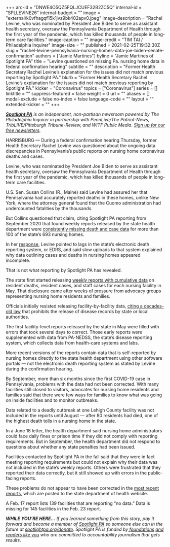 +++
arc-id = "DNWE4O5QZ5FQLJCUEF32B2ZC5Q"
internal-id = "SPLLEVINE26"
internal-budget = ""
image = "external/k0vfhagqf15k1jvz9bk402apv0.jpeg"
image-description = "Rachel Levine, who was nominated by President Joe Biden to serve as assistant health secretary, oversaw the Pennsylvania Department of Health through the first year of the pandemic, which has killed thousands of people in long-term care facilities."
image-caption = ""
image-credit = "TIM TAI / Philadelphia Inquirer"
image-size = ""
published = 2021-02-25T19:32:30Z
slug = "rachel-levine-pennsylvania-nursing-homes-data-joe-biden-senate-confirmation"
authors = ["Jamie Martines"]
byline = "Jamie Martines of Spotlight PA"
title = "Levine questioned on missing Pa. nursing home data in federal confirmation hearing"
subtitle = ""
description = "Former Health Secretary Rachel Levine’s explanation for the issues did not match previous reporting by Spotlight PA."
blurb = "Former Health Secretary Rachel Levine’s explanation for the issues did not match previous reporting by Spotlight PA."
kicker = "Coronavirus"
topics = ["Coronavirus"]
series = []
linktitle = ""
suppress-featured = false
weight = 0
url = ""
aliases = []
modal-exclude = false
no-index = false
language-code = ""
layout = ""
extended-kicker = ""
+++

<a href="https://www.spotlightpa.org/"><i><b>Spotlight PA</b></i></a><i> is an independent, non-partisan newsroom powered by The Philadelphia Inquirer in partnership with PennLive/The Patriot-News, TribLIVE/Pittsburgh Tribune-Review, and WITF Public Media. </i><a href="https://www.spotlightpa.org/newsletters"><i>Sign up for our free newsletters</i></a><i>.</i>

HARRISBURG — During a federal confirmation hearing Thursday, former Health Secretary Rachel Levine was questioned about the ongoing data discrepancies in Pennsylvania’s public reports on nursing home coronavirus deaths and cases.

Levine, who was nominated by President Joe Biden to serve as assistant health secretary, oversaw the Pennsylvania Department of Health through the first year of the pandemic, which has killed thousands of people in long-term care facilities.

U.S. Sen. Susan Collins (R., Maine) said Levine had assured her that Pennsylvania had accurately reported deaths in these homes, unlike New York, where the attorney general found that the Cuomo administration had undercounted fatalities by the thousands.

But Collins questioned that claim, citing Spotlight PA reporting from September 2020 that found weekly reports released by the state health department were <a href="https://www.spotlightpa.org/news/2020/09/pa-nursing-home-coronavirus-deaths-cases-public-data-missing/">consistently missing death and case data</a> for more than 100 of the state’s 693 nursing homes.

<script src="https://www.spotlightpa.org/embed.js" async></script><div data-spl-embed-version="1" data-spl-src="https://www.spotlightpa.org/embeds/newsletter/"></div>

In her <a href="https://www.c-span.org/video/?509143-1/confirmation-hearing-surgeon-general-assistant-health-secretary-nominees&live&vod&start=4378">response</a>, Levine pointed to lags in the state’s electronic death reporting system, or EDRS, and said slow uploads to that system explained why data outlining cases and deaths in nursing homes appeared incomplete.

That is not what reporting by Spotlight PA has revealed.

The state first started releasing <a href="https://www.spotlightpa.org/news/2020/05/pennsylvania-nursing-homes-coronavirus-counts-errors/">weekly reports with cumulative data</a> on resident deaths, resident cases, and staff cases for each nursing facility in May. That disclosure came after weeks of pressure from advocacy groups representing nursing home residents and families.

Officials initially resisted releasing facility-by-facility data, <a href="https://www.spotlightpa.org/news/2020/04/aarp-nursing-home-covid-cases-pennsylvania/">citing a decades-old law</a> that prohibits the release of disease records by state or local authorities.

The first facility-level reports released by the state in May were filled with errors that took several days to correct. Those early reports were supplemented with data from PA-NEDSS, the state’s disease reporting system, which collects data from health-care systems and labs.

More recent versions of the reports contain data that is self-reported by nursing homes directly to the state health department using other software portals — not the electronic death reporting system as stated by Levine during the confirmation hearing.

By September, more than six months since the first COVID-19 case in Pennsylvania, problems with the data had not been corrected. With many facilities still closed to visitors, advocates for nursing home residents and families said that there were few ways for families to know what was going on inside facilities and to monitor outbreaks.

Data related to a deadly outbreak at one Lehigh County facility was not included in the reports until August — after 80 residents had died, one of the highest death tolls in a nursing home in the state.

<script src="https://www.spotlightpa.org/embed.js" async></script><div data-spl-embed-version="1" data-spl-src="https://www.spotlightpa.org/embeds/donate/?teaser_text=If%20you%20learned%20something%20from%20this%20report%2C%20pay%20it%20forward%20and%20become%20a%20member%20of%20Spotlight%20PA%20so%20someone%20else%20can%20in%20the%20future.&cta_text=CLICK%20TO%20CONTRIBUTE&eyebrow_text=WHILE%20YOU'RE%20HERE..."></div>

In a June 18 letter, the health department said nursing home administrators could face daily fines or prison time if they did not comply with reporting requirements. But in September, the health department did not respond to questions about whether any state penalties had been issued.

Facilities contacted by Spotlight PA in the fall said that they were in fact meeting reporting requirements but could not explain why their data was not included in the state’s weekly reports. Others were frustrated that they reported their data correctly, but it still showed up with errors in the public-facing reports.

These problems do not appear to have been corrected in the <a href="https://www.health.pa.gov/topics/disease/coronavirus/Pages/LTCF-Data.aspx">most recent reports</a>, which are posted to the state department of health website.

A Feb. 17 report lists 139 facilities that are reporting “no data.” Data is missing for 145 facilities in the Feb. 23 report.

<i><b>WHILE YOU’RE HERE...</b></i><i> If you learned something from this story, pay it forward and become a member of </i><a href="https://www.spotlightpa.org/"><i>Spotlight PA</i></a><i> so someone else can in the future at </i><a href="http://spotlightpa.org/donate"><i>spotlightpa.org/donate</i></a><i>. Spotlight PA is funded by</i><a href="https://www.spotlightpa.org/support"><i> foundations</i></a><i> </i><a href="https://www.spotlightpa.org/support"><i>and readers like you</i></a><i> who are committed to accountability journalism that gets results.</i>
